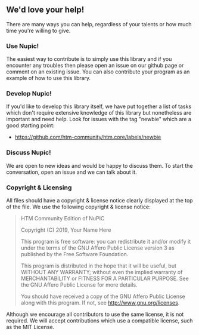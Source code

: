 ## We'd love your help!

There are many ways you can help, regardless of your talents or how much time you're willing to give.

### Use Nupic!
The easiest way to contribute is to simply use this library and if you encounter any troubles then please open an issue on our github page or comment on an existing issue.  You can also contribute your program as an example of how to use this library.

### Develop Nupic!
If you'd like to develop this library itself, we have put together a list of tasks which don't require extensive knowledge of this library but nonetheless are important and need help.  Look for issues with the tag "newbie" which are a good starting point:
 * https://github.com/htm-community/htm.core/labels/newbie

### Discuss Nupic!
We are open to new ideas and would be happy to discuss them.  To start the conversation, open an issue and we can talk about it.

### Copyright & Licensing

All files should have a copyright & license notice clearly displayed at the top of the file.
We use the following copyright & license notice:

> HTM Community Edition of NuPIC
>
> Copyright (C) 2019, Your Name Here
> 
> This program is free software: you can redistribute it and/or modify
> it under the terms of the GNU Affero Public License version 3 as
> published by the Free Software Foundation.
> 
> This program is distributed in the hope that it will be useful,
> but WITHOUT ANY WARRANTY; without even the implied warranty of
> MERCHANTABILITY or FITNESS FOR A PARTICULAR PURPOSE.
> See the GNU Affero Public License for more details.
> 
> You should have received a copy of the GNU Affero Public License
> along with this program. If not, see http://www.gnu.org/licenses.

Although we encourage all contributors to use the same license, it is not required.
We will accept contributions which use a compatible license, such as the MIT License.

